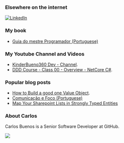 ### Elsewhere on the internet

[![LinkedIn](https://user-images.githubusercontent.com/282759/84680162-4161a300-af00-11ea-912c-8f32e5cc1676.png)](https://www.linkedin.com/in/carlosbuenodev/?locale=en_US)

### My book

* [Guia do mestre Programador (Portuguese)](https://www.casadocodigo.com.br/products/livro-guia-mestre-programador)

### My Youtube Channel and Videos

* [KinderBueno360 Dev - Channel](https://www.youtube.com/channel/UCPdYeL4NpH9ENakZv5gRmJQ).
* [DDD Course - Class 00 - Overview - NetCore C#](https://www.youtube.com/watch?v=vyMELNE03GA).



### Popular blog posts

* [How to Build a good one Value Object](https://medium.com/@carlosbueno.kinder/how-to-building-a-good-one-value-object-57b1c7d2c5f0).
* [Comunicação e Foco (Portuguese)](https://medium.com/@carlosbueno.kinder/comunica%C3%A7%C3%A3o-e-foco-dc496f2ab521)
* [Map Your Sharepoint Lists in Strongly Typed Entities](https://www.codeproject.com/Tips/768600/Map-your-Sharepoint-lists-in-Strongly-Typed-Entiti)

### About Carlos

Carlos Buenos is a Senior Software Developer at GitHub.

<img src="https://github-readme-stats.vercel.app/api?username=kinderbueno360&&show_icons=true&title_color=ffffff&icon_color=bb2acf&text_color=daf7dc&bg_color=151515">
